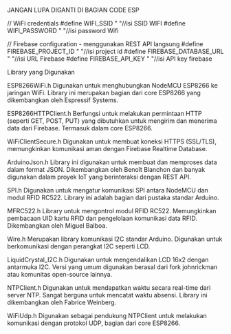 JANGAN LUPA DIGANTI DI BAGIAN CODE ESP

// WiFi credentials
#define WIFI_SSID " "//isi SSID WIFI
#define WIFI_PASSWORD " "//isi password Wifi

// Firebase configuration - menggunakan REST API langsung
#define FIREBASE_PROJECT_ID " "//isi project id
#define FIREBASE_DATABASE_URL " "//isi URL Firebase
#define FIREBASE_API_KEY " "//isi API key firebase

Library yang Digunakan

ESP8266WiFi.h
Digunakan untuk menghubungkan NodeMCU ESP8266 ke jaringan WiFi. Library ini merupakan bagian dari core ESP8266 yang dikembangkan oleh Espressif Systems.

ESP8266HTTPClient.h
Berfungsi untuk melakukan permintaan HTTP (seperti GET, POST, PUT) yang dibutuhkan untuk mengirim dan menerima data dari Firebase. Termasuk dalam core ESP8266.

WiFiClientSecure.h
Digunakan untuk membuat koneksi HTTPS (SSL/TLS), memungkinkan komunikasi aman dengan Firebase Realtime Database.

ArduinoJson.h
Library ini digunakan untuk membuat dan memproses data dalam format JSON. Dikembangkan oleh Benoît Blanchon dan banyak digunakan dalam proyek IoT yang berinteraksi dengan REST API.

SPI.h
Digunakan untuk mengatur komunikasi SPI antara NodeMCU dan modul RFID RC522. Library ini adalah bagian dari pustaka standar Arduino.

MFRC522.h
Library untuk mengontrol modul RFID RC522. Memungkinkan pembacaan UID kartu RFID dan pengelolaan komunikasi data RFID. Dikembangkan oleh Miguel Balboa.

Wire.h
Merupakan library komunikasi I2C standar Arduino. Digunakan untuk berkomunikasi dengan perangkat I2C seperti LCD.

LiquidCrystal_I2C.h
Digunakan untuk mengendalikan LCD 16x2 dengan antarmuka I2C. Versi yang umum digunakan berasal dari fork johnrickman atau komunitas open-source lainnya.

NTPClient.h
Digunakan untuk mendapatkan waktu secara real-time dari server NTP. Sangat berguna untuk mencatat waktu absensi. Library ini dikembangkan oleh Fabrice Weinberg.

WiFiUdp.h
Digunakan sebagai pendukung NTPClient untuk melakukan komunikasi dengan protokol UDP, bagian dari core ESP8266.
